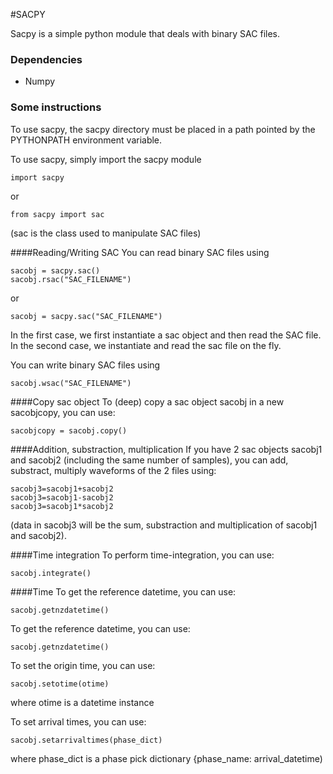 
#SACPY

Sacpy is a simple python module that deals with binary SAC files.

### Dependencies
- Numpy

### Some instructions
To use sacpy, the sacpy directory must be placed in a path pointed by the PYTHONPATH environment variable.

To use sacpy, simply import the sacpy module
```
import sacpy
```
or 
```
from sacpy import sac
```
(sac is the class used to manipulate SAC files)

####Reading/Writing SAC 
You can read binary SAC files using
```
sacobj = sacpy.sac()
sacobj.rsac("SAC_FILENAME")
```
or
```
sacobj = sacpy.sac("SAC_FILENAME")
```
In the first case, we first instantiate a sac object and then read the SAC file. In the second case, we instantiate and read the sac file on the fly. 

You can write binary SAC files using
```
sacobj.wsac("SAC_FILENAME")
```

####Copy sac object
To (deep) copy a sac object sacobj in a new sacobjcopy, you can use:
```
sacobjcopy = sacobj.copy()
```

####Addition, substraction, multiplication
If you have 2 sac objects sacobj1 and sacobj2 (including the same number of samples), you can add, substract, multiply waveforms of the 2 files using:
```
sacobj3=sacobj1+sacobj2
sacobj3=sacobj1-sacobj2
sacobj3=sacobj1*sacobj2
```
(data in sacobj3 will be the sum, substraction and multiplication of sacobj1 and sacobj2). 

####Time integration
To perform time-integration, you can use:
```
sacobj.integrate()
```

####Time
To get the reference datetime, you can use:
```
sacobj.getnzdatetime()
```

To get the reference datetime, you can use:
```
sacobj.getnzdatetime()
```

To set the origin time, you can use:
```
sacobj.setotime(otime)
```
where otime is a datetime instance

To set arrival times, you can use:
```
sacobj.setarrivaltimes(phase_dict)
```
where phase_dict is a phase pick dictionary {phase_name: arrival_datetime)





